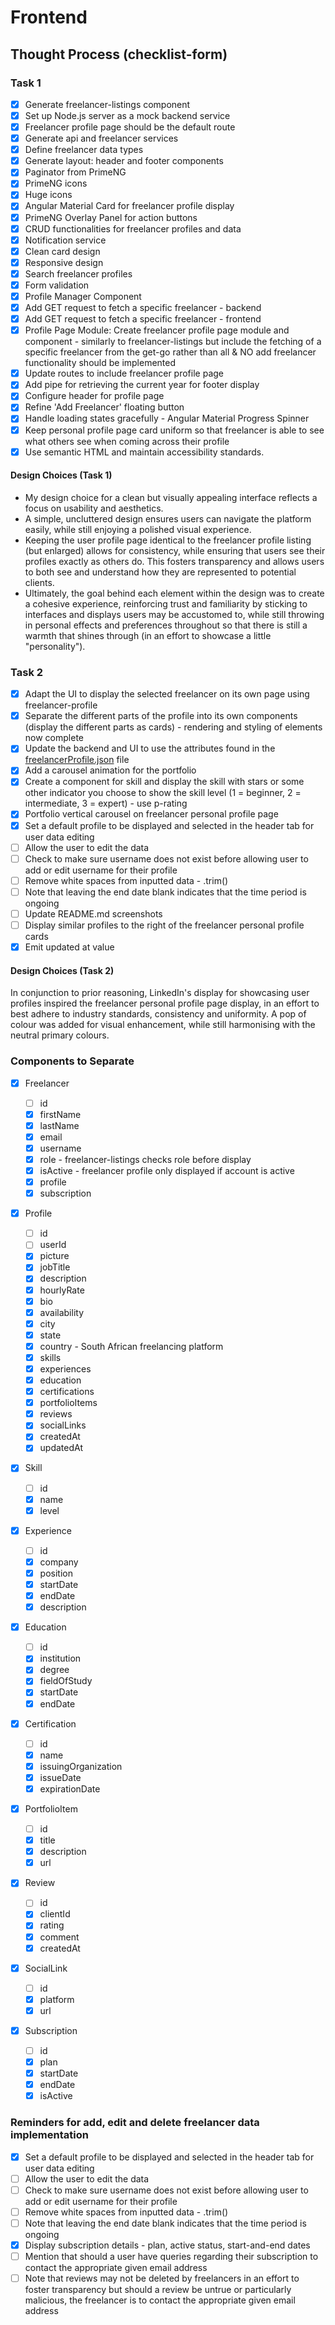 # Frontend

## Thought Process (checklist-form)

### Task 1

- [x] Generate freelancer-listings component
- [x] Set up Node.js server as a mock backend service
- [x] Freelancer profile page should be the default route
- [x] Generate api and freelancer services
- [x] Define freelancer data types
- [x] Generate layout: header and footer components
- [x] Paginator from PrimeNG
- [x] PrimeNG icons
- [x] Huge icons
- [x] Angular Material Card for freelancer profile display
- [x] PrimeNG Overlay Panel for action buttons
- [x] CRUD functionalities for freelancer profiles and data
- [x] Notification service
- [x] Clean card design
- [x] Responsive design
- [x] Search freelancer profiles
- [x] Form validation
- [x] Profile Manager Component
- [x] Add GET request to fetch a specific freelancer - backend
- [x] Add GET request to fetch a specific freelancer - frontend
- [x] Profile Page Module: Create freelancer profile page module and component - similarly to freelancer-listings but include the fetching of a specific freelancer from the get-go rather than all & NO add freelancer functionality should be implemented
- [x] Update routes to include freelancer profile page
- [x] Add pipe for retrieving the current year for footer display
- [x] Configure header for profile page
- [x] Refine 'Add Freelancer' floating button
- [x] Handle loading states gracefully - Angular Material Progress Spinner
- [x] Keep personal profile page card uniform so that freelancer is able to see what others see when coming across their profile
- [x] Use semantic HTML and maintain accessibility standards.

#### Design Choices (Task 1)

- My design choice for a clean but visually appealing interface reflects a focus on usability and aesthetics.
- A simple, uncluttered design ensures users can navigate the platform easily, while still enjoying a polished visual experience.
- Keeping the user profile page identical to the freelancer profile listing (but enlarged) allows for consistency, while ensuring that users see their profiles exactly as others do. This fosters transparency and allows users to both see and understand how they are represented to potential clients.
- Ultimately, the goal behind each element within the design was to create a cohesive experience, reinforcing trust and familiarity by sticking to interfaces and displays users may be accustomed to, while still throwing in personal effects and preferences throughout so that there is still a warmth that shines through (in an effort to showcase a little "personality").

### Task 2

- [x] Adapt the UI to display the selected freelancer on its own page using freelancer-profile
- [x] Separate the different parts of the profile into its own components (display the different parts as cards) - rendering and styling of elements now complete
- [x] Update the backend and UI to use the attributes found in the [freelancerProfile.json](/docs/freelancerProfile.json) file
- [x] Add a carousel animation for the portfolio
- [x] Create a component for skill and display the skill with stars or some other indicator you choose to show the skill level (1 = beginner, 2 = intermediate, 3 = expert) - use p-rating
- [x] Portfolio vertical carousel on freelancer personal profile page
- [x] Set a default profile to be displayed and selected in the header tab for user data editing
- [ ] Allow the user to edit the data
- [ ] Check to make sure username does not exist before allowing user to add or edit username for their profile
- [ ] Remove white spaces from inputted data - .trim()
- [ ] Note that leaving the end date blank indicates that the time period is ongoing
- [ ] Update README.md screenshots
- [ ] Display similar profiles to the right of the freelancer personal profile cards
- [x] Emit updated at value

#### Design Choices (Task 2)

In conjunction to prior reasoning, LinkedIn's display for showcasing user profiles inspired the freelancer personal profile page display, in an effort to best adhere to industry standards, consistency and uniformity. A pop of colour was added for visual enhancement, while still harmonising with the neutral primary colours.

### Components to Separate

- [x] Freelancer

  - [ ] id
  - [x] firstName
  - [x] lastName
  - [x] email
  - [x] username
  - [x] role - freelancer-listings checks role before display
  - [x] isActive - freelancer profile only displayed if account is active
  - [x] profile
  - [x] subscription

- [x] Profile

  - [ ] id
  - [ ] userId
  - [x] picture
  - [x] jobTitle
  - [x] description
  - [x] hourlyRate
  - [x] bio
  - [x] availability
  - [x] city
  - [x] state
  - [x] country - South African freelancing platform
  - [x] skills
  - [x] experiences
  - [x] education
  - [x] certifications
  - [x] portfolioItems
  - [x] reviews
  - [x] socialLinks
  - [x] createdAt
  - [x] updatedAt

- [x] Skill

  - [ ] id
  - [x] name
  - [x] level

- [x] Experience

  - [ ] id
  - [x] company
  - [x] position
  - [x] startDate
  - [x] endDate
  - [x] description

- [x] Education

  - [ ] id
  - [x] institution
  - [x] degree
  - [x] fieldOfStudy
  - [x] startDate
  - [x] endDate

- [x] Certification

  - [ ] id
  - [x] name
  - [x] issuingOrganization
  - [x] issueDate
  - [x] expirationDate

- [x] PortfolioItem

  - [ ] id
  - [x] title
  - [x] description
  - [x] url

- [x] Review

  - [ ] id
  - [x] clientId
  - [x] rating
  - [x] comment
  - [x] createdAt

- [x] SocialLink

  - [ ] id
  - [x] platform
  - [x] url

- [x] Subscription

  - [ ] id
  - [x] plan
  - [x] startDate
  - [x] endDate
  - [x] isActive

### Reminders for add, edit and delete freelancer data implementation

- [x] Set a default profile to be displayed and selected in the header tab for user data editing
- [ ] Allow the user to edit the data
- [ ] Check to make sure username does not exist before allowing user to add or edit username for their profile
- [ ] Remove white spaces from inputted data - .trim()
- [ ] Note that leaving the end date blank indicates that the time period is ongoing
- [x] Display subscription details - plan, active status, start-and-end dates
- [ ] Mention that should a user have queries regarding their subscription to contact the appropriate given email address
- [ ] Note that reviews may not be deleted by freelancers in an effort to foster transparency but should a review be untrue or particularly malicious, the freelancer is to contact the appropriate given email address
